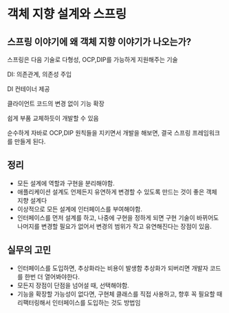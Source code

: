 # 객체 지향 설계와 스프링

## 스프링 이야기에 왜 객체 지향 이야기가 나오는가?

스프링은 다음 기술로 다형성, OCP,DIP를 가능하게 지원해주는 기술

DI: 의존관계, 의존성 주입

DI 컨테이너 제공

클라이언트 코드의 변경 없이 기능 확장

쉽게 부품 교체하듯이 개발할 수 있음

순수하게 자바로 OCP,DIP 원칙들을 지키면서 개발을 해보면, 결국 스프링 프레임워크를 만들게 된다.

## 정리

- 모든 설계에 역할과 구현을 분리해야함.
- 애플리케이션 설계도 언제든지 유연하게 변경할 수 있도록 만드는 것이 좋은 객체 지향 설계다
- 이상적으로 모든 설계에 인터페이스를 부여해야함.
- 인터페이스를 먼저 설계를 하고, 나중에 구현을 정하게 되면 구현 기술이 바뀌어도 나머지를 변경할 필요가 없어서 변경의 범위가 작고 유연해진다는 장점이 있음.

## 실무의 고민

- 인터페이스를 도입하면, 추상화라는 비용이 발생함
추상화가 되버리면 개발자 코드를 한번 더 열어봐야한다.
- 모든지 장점이 단점을 넘어설 때, 선택해야함.
- 기능을 확장할 가능성이 없다면, 구현체 클래스를 직접 사용하고, 향후 꼭 필요할 때 리팩터링해서 인터페이스를 도입하는 것도 방법임
